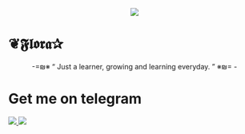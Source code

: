 <p align="center">
<img src= "https://telegra.ph/file/14e4624f81209a506a97b.jpg"
</p>
 
 # ❦𝕱𝖑𝖔𝖗𝖆✰
  
 <p align="center">
-=₪※ “	Just a learner, growing and learning everyday. ”  ※₪= -
</p>

<p align= "center">
 
 # Get me on telegram
 <a href="https://t.me/Floralscrown" alt="Telegram!"> <img src="https://aleen42.github.io/badges/src/telegram.svg" /> </a>
<a href="https://t.me/Floralsqueen" alt="Telegram!"> <img src="https://aleen42.github.io/badges/src/telegram.svg" /> </a>
</p>
